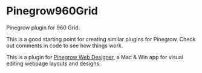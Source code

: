 Pinegrow960Grid
===============

Pinegrow plugin for 960 Grid.

This is a good starting point for creating similar plugins for Pinegrow. Check out comments in code to see how things work.

This is a plugin for [Pinegrow Web Designer](http://pinegrow.com), a Mac & Win app for visual editing webpage layouts and designs.

